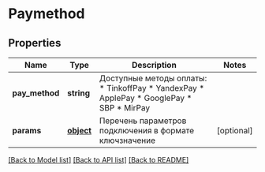 # Paymethod

## Properties
Name | Type | Description | Notes
------------ | ------------- | ------------- | -------------
**pay_method** | **string** | Доступные методы оплаты: * TinkoffPay * YandexPay * ApplePay * GooglePay * SBP * MirPay | 
**params** | [**object**](.md) | Перечень параметров подключения в формате ключзначение | [optional] 

[[Back to Model list]](../README.md#documentation-for-models) [[Back to API list]](../README.md#documentation-for-api-endpoints) [[Back to README]](../README.md)


